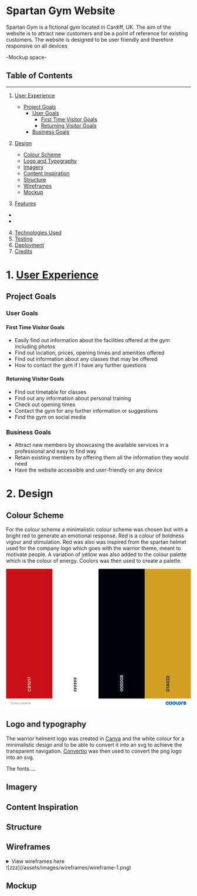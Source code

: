 # Spartan Gym Website

Spartan Gym is a fictional gym located in Cardiff, UK. The aim of the website is to attract new customers and be a point of reference for existing customers. The website is designed to be user friendly and therefore responsive on all devices

-Mockup space-

## Table of Contents
---
1.	[User Experience](#1-user-experience)
    * [Project Goals](#project-goals)
      * [User Goals](#user-goals)
        * [First Time Visitor Goals](#first-time-visitor-goals)
        * [Returning Visitor Goals](#returning-visitor-goals)
      * [Business Goals](#business-goals)

2.	[Design](#2-design)
    * [Colour Scheme]()
    * [Logo and Typography]()
    * [Imagery]()
    * [Content Inspiration]()
    * [Structure]()
    * [Wireframes]()
    * [Mockup]()

3.	[Features]()
* 
* 	 
4.	[Technologies Used]()
5.	[Testing]()
6.	[Deployment]()
7.	[Credits]()


# 1. [User Experience]()

## Project Goals

### User Goals

#### First Time Visitor Goals
* Easily find out information about the facilities offered at the gym including photos
* Find out location, prices, opening times and amenities offered
* Find out information about any classes that may be offered
* How to contact the gym if I have any further questions

#### Returning Visitor Goals
* Find out timetable for classes
* Find out any information about personal training
* Check out opening times
* Contact the gym for any further information or suggestions
* Find the gym on social media


### Business Goals
* Attract new members by showcasing the available services in a professional and easy to find way
* Retain existing members by offering them all the information they would need
* Have the website accessible and user-friendly on any device



# 2. Design

## Colour Scheme

For the colour scheme a minimalistic colour scheme was chosen but with a bright red to generate an emotional response. Red is a colour of boldness vigour and stimulation. Red was also was inspired from the spartan helmet used for the company logo which goes with the warrior theme, meant to motivate people. A variation of yellow was also added to the colour palette which is the colour of energy. Coolors was then used to create a palette. 

![colour palette](/assets/images/colour-palette.png)

## Logo and typography

The warrior helment logo was created in [Canva](https://www.canva.com/) and the white colour for a minimalistic design and to be able to convert it into an svg to achieve the transparent navigation. [Convertio](https://convertio.co/png-svg/) was then used to convert the png logo into an svg.

The fonts....

## Imagery


## Content Inspiration


## Structure


## Wireframes

<details><summary>View wireframes here</summary>
<img src="/assets/images/wireframes/wireframe-1.png">
<img src="/assets/images/wireframes/wireframe-2.png">
<img src="/assets/images/wireframes/wireframe-3.png">
<img src="/assets/images/wireframes/wireframe-4.png">
<img src="/assets/images/wireframes/wireframe-5.png">
</details>
![zzz](/assets/images/wireframes/wireframe-1.png)


## Mockup
